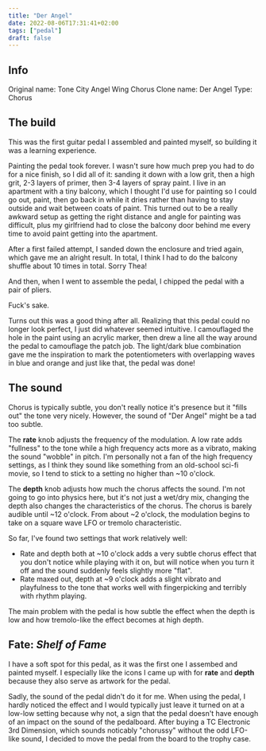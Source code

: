 ```yaml
---
title: "Der Angel"
date: 2022-08-06T17:31:41+02:00
tags: ["pedal"]
draft: false
---
```


## Info

Original name: Tone City Angel Wing Chorus
Clone name: Der Angel
Type: Chorus

## The build

This was the first guitar pedal I assembled and painted myself, so building it was a learning experience.

Painting the pedal took forever. I wasn't sure how much prep you had to do for a nice finish, so I did all of it: sanding it down with a low grit, then a high grit, 2-3 layers of primer, then 3-4 layers of spray paint. I live in an apartment with a tiny balcony, which I thought I'd use for painting so I could go out, paint, then go back in while it dries rather than having to stay outside and wait between coats of paint. This turned out to be a really awkward setup as getting the right distance and angle for painting was difficult, plus my girlfriend had to close the balcony door behind me every time to avoid paint getting into the apartment.

After a first failed attempt, I sanded down the enclosure and tried again, which gave me an alright result. In total, I think I had to do the balcony shuffle about 10 times in total. Sorry Thea!

And then, when I went to assemble the pedal, I chipped the pedal with a pair of pliers.

Fuck's sake.

Turns out this was a good thing after all. Realizing that this pedal could no longer look perfect, I just did whatever seemed intuitive. I camouflaged the hole in the paint using an acrylic marker, then drew a line all the way around the pedal to camouflage the patch job. The light/dark blue combination gave me the inspiration to mark the potentiometers with overlapping waves in blue and orange and just like that, the pedal was done!

## The sound

Chorus is typically subtle, you don't really notice it's presence but it "fills out" the tone very nicely. However, the sound of "Der Angel" might be a tad too subtle.

The **rate** knob adjusts the frequency of the modulation. A low rate adds "fullness" to the tone while a high frequency acts more as a vibrato, making the sound "wobble" in pitch. I'm personally not a fan of the high frequency settings, as I think they sound like something from an old-school sci-fi movie, so I tend to stick to a setting no higher than ~10 o'clock.

The **depth** knob adjusts how much the chorus affects the sound. I'm not going to go into physics here, but it's not just a wet/dry mix, changing the depth also changes the characteristics of the chorus. The chorus is barely audible until ~12 o'clock. From about ~2 o'clock, the modulation begins to take on a square wave LFO or tremolo characteristic.

So far, I've found two settings that work relatively well:

- Rate and depth both at ~10 o'clock adds a very subtle chorus effect that you don't notice while playing with it on, but will notice when you turn it off and the sound suddenly feels slightly more "flat".
- Rate maxed out, depth at ~9 o'clock adds a slight vibrato and playfulness to the tone that works well with fingerpicking and terribly with rhythm playing.

The main problem with the pedal is how subtle the effect when the depth is low and how tremolo-like the effect becomes at high depth.

## Fate: _Shelf of Fame_

I have a soft spot for this pedal, as it was the first one I assembed and painted myself. I especially like the icons I came up with for **rate** and **depth** because they also serve as artwork for the pedal.

Sadly, the sound of the pedal didn't do it for me. When using the pedal, I hardly noticed the effect and I would typically just leave it turned on at a low-low setting because why not, a sign that the pedal doesn't have enough of an impact on the sound of the pedalboard. After buying a TC Electronic 3rd Dimension, which sounds noticably "chorussy" without the odd LFO-like sound, I decided to move the pedal from the board to the trophy case.
